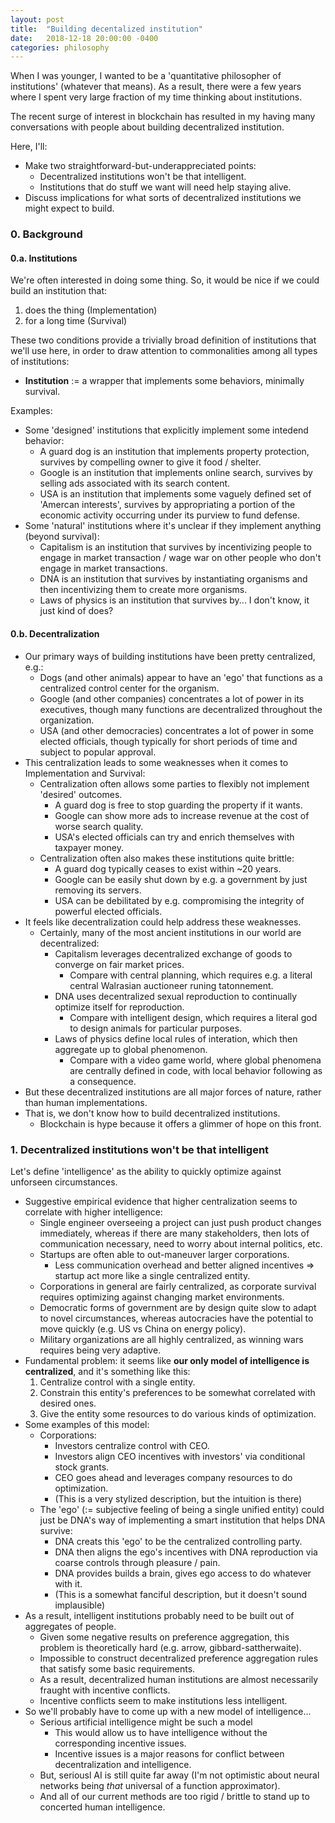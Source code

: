 ```yaml
---
layout: post
title:  "Building decentalized institution"
date:   2018-12-18 20:00:00 -0400
categories: philosophy
---
```


When I was younger, I wanted to be a 'quantitative philosopher of institutions' (whatever that means).  As a result, there were a few years where I spent very large fraction of my time thinking about institutions.

The recent surge of interest in blockchain has resulted in my having many conversations with people about building decentralized institution.  

Here, I'll:
- Make two straightforward-but-underappreciated points:
    - Decentralized institutions won't be that intelligent.
    - Institutions that do stuff we want will need help staying alive.
- Discuss implications for what sorts of decentralized institutions we might expect to build.


### 0. Background
#### 0.a. Institutions
We're often interested in doing some thing.  So, it would be nice if we could build an institution that:
1. does the thing (Implementation) 
2. for a long time (Survival)

These two conditions provide a trivially broad definition of institutions that we'll use here, in order to draw attention to commonalities among all types of institutions:
- **Institution** := a wrapper that implements some behaviors, minimally survival.

Examples:
- Some 'designed' institutions that explicitly implement some intedend behavior:
    - A guard dog is an institution that implements property protection, survives by compelling owner to give it food / shelter.
    - Google is an institution that implements online search, survives by selling ads associated with its search content.
    - USA is an institution that implements some vaguely defined set of 'Amercan interests', survives by appropriating a portion of the economic activity occurring under its purview to fund defense.
- Some 'natural' institutions where it's unclear if they implement anything (beyond survival):
    - Capitalism is an institution that survives by incentivizing people to engage in market transaction / wage war on other people who don't engage in market transactions.
    - DNA is an institution that survives by instantiating organisms and then incentivizing them to create more organisms.
    - Laws of physics is an institution that survives by... I don't know, it just kind of does?

#### 0.b. Decentralization
- Our primary ways of building institutions have been pretty centralized, e.g.:
    - Dogs (and other animals) appear to have an 'ego' that functions as a centralized control center for the organism.
    - Google (and other companies) concentrates a lot of power in its executives, though many functions are decentralized throughout the organization.
    - USA (and other democracies) concentrates a lot of power in some elected officials, though typically for short periods of time and subject to popular approval.
- This centralization leads to some weaknesses when it comes to Implementation and Survival:
    - Centralization often allows some parties to flexibly not implement 'desired' outcomes.
        - A guard dog is free to stop guarding the property if it wants.
        - Google can show more ads to increase revenue at the cost of worse search quality.
        - USA's elected officials can try and enrich themselves with taxpayer money.
    - Centralization often also makes these institutions quite brittle:
        - A guard dog typically ceases to exist within ~20 years.
        - Google can be easily shut down by e.g. a government by just removing its servers.
        - USA can be debilitated by e.g. compromising the integrity of powerful elected officials.
- It feels like decentralization could help address these weaknesses.
    - Certainly, many of the most ancient institutions in our world are decentralized:
        - Capitalism leverages decentralized exchange of goods to converge on fair market prices.
            - Compare with central planning, which requires e.g. a literal central Walrasian auctioneer runing tatonnement.
        - DNA uses decentralized sexual reproduction to continually optimize itself for reproduction.
            - Compare with intelligent design, which requires a literal god to design animals for particular purposes.
        - Laws of physics define local rules of interation, which then aggregate up to global phenomenon.
            - Compare with a video game world, where global phenomena are centrally defined in code, with local behavior following as a consequence.
- But these decentralized institutions are all major forces of nature, rather than human implementations.
- That is, we don't know how to build decentralized institutions.
    - Blockchain is hype because it offers a glimmer of hope on this front.



### 1. Decentralized institutions won't be that intelligent
Let's define 'intelligence' as the ability to quickly optimize against unforseen circumstances.
- Suggestive empirical evidence that higher centralization seems to correlate with higher intelligence:
    - Single engineer overseeing a project can just push product changes immediately, whereas if there are many stakeholders, then lots of communication necessary, need to worry about internal politics, etc.
    - Startups are often able to out-maneuver larger corporations.
        - Less communication overhead and better aligned incentives => startup act more like a single centralized entity.
    - Corporations in general are fairly centralized, as corporate survival requires optimizing against changing market environments.
    - Democratic forms of government are by design quite slow to adapt to novel circumstances, whereas autocracies have the potential to move quickly (e.g. US vs China on energy policy).
    - Military organizations are all highly centralized, as winning wars requires being very adaptive.
- Fundamental problem: it seems like **our only model of intelligence is centralized**, and it's something like this:
    1. Centralize control with a single entity.
    2. Constrain this entity's preferences to be somewhat correlated with desired ones.
    3. Give the entity some resources to do various kinds of optimization.
- Some examples of this model:
    - Corporations:
        - Investors centralize control with CEO.
        - Investors align CEO incentives with investors' via conditional stock grants.
        - CEO goes ahead and leverages company resources to do optimization.
        - (This is a very stylized description, but the intuition is there)
    - The 'ego' (:= subjective feeling of being a single unified entity) could just be DNA's way of implementing a smart institution that helps DNA survive:
        - DNA creats this 'ego' to be the centralized controlling party.
        - DNA then aligns the ego's incentives with DNA reproduction via coarse controls through pleasure / pain.
        - DNA provides builds a brain, gives ego access to do whatever with it.
        - (This is a somewhat fanciful description, but it doesn't sound implausible)
- As a result, intelligent institutions probably need to be built out of aggregates of people.
    - Given some negative results on preference aggregation, this problem is theoretically hard (e.g. arrow, gibbard-sattherwaite).
    - Impossible to construct decentralized preference aggregation rules that satisfy some basic requirements.
    - As a result, decentralized human institutions are almost necessarily fraught with incentive conflicts.
    - Incentive conflicts seem to make institutions less intelligent.
- So we'll probably have to come up with a new model of intelligence...
    - Serious artificial intelligence might be such a model
        - This would allow us to have intelligence without the corresponding incentive issues.
        - Incentive issues is a major reasons for conflict between decentralization and intelligence.
    - But, seriousl AI is still quite far away (I'm not optimistic about neural networks being *that* universal of a function approximator).
    - And all of our current methods are too rigid / brittle to stand up to concerted human intelligence.











